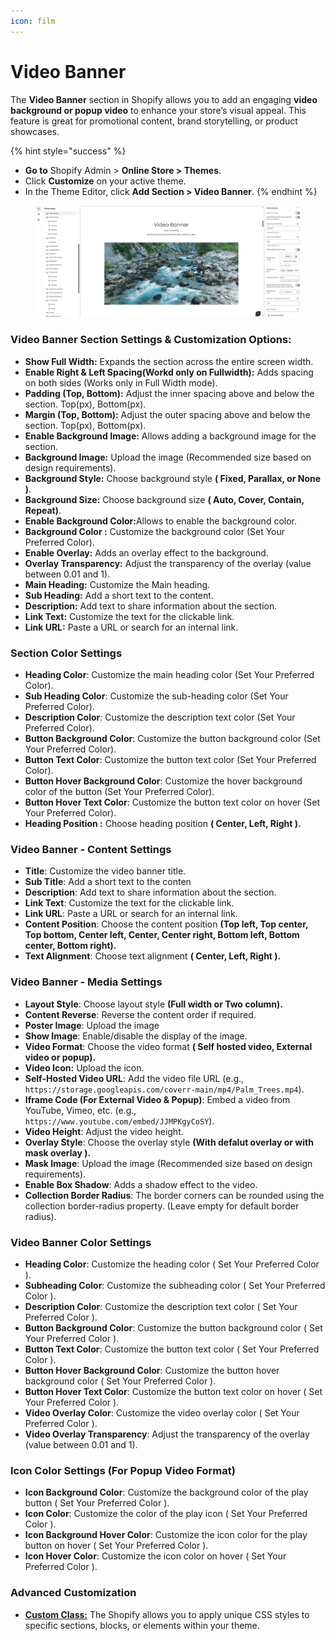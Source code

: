 ```yaml
---
icon: film
---
```


# Video Banner

The **Video Banner** section in Shopify allows you to add an engaging **video background or popup video** to enhance your store’s visual appeal. This feature is great for promotional content, brand storytelling, or product showcases.

{% hint style="success" %}
* **Go to** Shopify Admin > **Online Store > Themes**.
* Click **Customize** on your active theme.
* In the Theme Editor, click **Add Section > Video Banner**.
{% endhint %}

<figure><img src="../.gitbook/assets/videobanner.jpg" alt=""><figcaption></figcaption></figure>

### **Video Banner Section Settings & Customization Options:**

* **Show Full Width:** Expands the section across the entire screen width.
* **Enable Right & Left Spacing(Workd only on Fullwidth):** Adds spacing on both sides (Works only in Full Width mode).
* **Padding (Top, Bottom):** Adjust the inner spacing above and below the section. Top(px), Bottom(px).
* **Margin (Top, Bottom):** Adjust the outer spacing above and below the section. Top(px), Bottom(px).
* **Enable Background Image:** Allows adding a background image for the section.
* **Background Image:** Upload the image (Recommended size based on design requirements).
* **Background Style:** Choose background style **( Fixed, Parallax, or None )**.
* **Background Size:** Choose background size **( Auto, Cover, Contain, Repeat)**.
* **Enable Background Color:**&#x41;llows to enable the background color.
* **Background Color :** Customize the background color (Set Your Preferred Color).
* **Enable Overlay:** Adds an overlay effect to the background.
* **Overlay Transparency:** Adjust the transparency of the overlay (value between 0.01 and 1).
* **Main Heading:** Customize the Main heading.
* **Sub Heading:** Add a short text to the content.
* **Description:** Add text to share information about the section.
* **Link Text:** Customize the text for the clickable link.
* **Link URL:** Paste a URL or search for an internal link.

### **Section Color Settings**

* **Heading Color**: Customize the main heading color (Set Your Preferred Color).
* **Sub Heading Color**: Customize the sub-heading color (Set Your Preferred Color).
* **Description Color**: Customize the description text color (Set Your Preferred Color).
* **Button Background Color**: Customize the button background color (Set Your Preferred Color).
* **Button Text Color**: Customize the button text color (Set Your Preferred Color).
* **Button Hover Background Color**: Customize the hover background color of the button (Set Your Preferred Color).
* **Button Hover Text Color**: Customize the button text color on hover (Set Your Preferred Color).
* **Heading Position :** Choose heading position **( Center, Left, Right ).**

### **Video Banner - Content Settings**

* **Title**: Customize the video banner title.
* **Sub Title**:  Add a short text to the conten
* **Description**: Add text to share information about the section.
* **Link Text**: Customize the text for the clickable link.
* **Link URL**:  Paste a URL or search for an internal link.
* **Content Position**: Choose the content position **(Top left, Top center, Top bottom, Center left, Center, Center right, Bottom left, Bottom center, Bottom right).**
* **Text Alignment**: Choose text alignment **( Center, Left, Right ).**

### **Video Banner - Media Settings**

* **Layout Style**: Choose layout style **(Full width or Two column).**
* **Content Reverse**: Reverse the content order if required.
* **Poster Image**: Upload the image&#x20;
* **Show Image**: Enable/disable the display of the image.
* **Video Format**: Choose the video format **( Self hosted video, External video or popup).**
* **Video Icon:** Upload the icon.
* **Self-Hosted Video URL**: Add the video file URL (e.g., `https://storage.googleapis.com/coverr-main/mp4/Palm_Trees.mp4`).
* **Iframe Code (For External Video & Popup)**: Embed a video from YouTube, Vimeo, etc. (e.g., `https://www.youtube.com/embed/JJMPKgyCoSY`).
* **Video Height**: Adjust the video height.
* **Overlay Style**: Choose the overlay style **(With defalut overlay or with mask overlay ).**
* **Mask Image**: Upload the image (Recommended size based on design requirements).
* **Enable Box Shadow**: Adds a shadow effect to the video.
* **Collection Border Radius**: The border corners can be rounded using the collection border-radius property. (Leave empty for default border radius).

### **Video Banner Color Settings**

* **Heading Color**: Customize the heading color ( Set Your Preferred Color ).
* **Subheading Color**: Customize the subheading color ( Set Your Preferred Color ).
* **Description Color**: Customize the description text color ( Set Your Preferred Color ).
* **Button Background Color**: Customize the button background color ( Set Your Preferred Color ).
* **Button Text Color**: Customize the button text color ( Set Your Preferred Color ).
* **Button Hover Background Color**: Customize the button hover background color  ( Set Your Preferred Color ).
* **Button Hover Text Color**: Customize the button text color on hover  ( Set Your Preferred Color ).
* **Video Overlay Color**: Customize the video overlay color  ( Set Your Preferred Color ).
* **Video Overlay Transparency**: Adjust the transparency of the overlay (value between 0.01 and 1).

### **Icon Color Settings (For Popup Video Format)**

* **Icon Background Color**: Customize the background color of the play button ( Set Your Preferred Color ).
* **Icon Color**: Customize the color of the play icon ( Set Your Preferred Color ).
* **Icon Background Hover Color**: Customize the icon color for the play button on hover ( Set Your Preferred Color ).
* **Icon Hover Color**: Customize the icon color on hover ( Set Your Preferred Color ).

### **Advanced Customization**

* [**Custom Class:**](https://wdtsupport.gitbook.io/shopify-os/custom-class) The Shopify allows you to apply unique CSS styles to specific sections, blocks, or elements within your theme.
